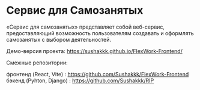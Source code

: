 # Сервис для Самозанятых

 «Сервис для самозанятых» представляет собой веб-сервис, предоставляющий возможность пользователям создавать и оформлять самозанятых с выбором деятельностей.

Демо-версия проекта: https://sushakkk.github.io/FlexWork-Frontend/

Смежные репозитории:

фронтенд (React, Vite) : https://github.com/Sushakkk/FlexWork-Frontend
бэкенд (Pyhton, Django) : https://github.com/Sushakkk/RIP